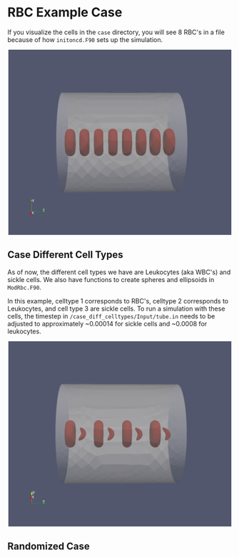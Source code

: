 # RBC Example Case

If you visualize the cells in the `case` directory, you will see 8 RBC's in a file because of how `initoncd.F90` sets up the simulation.

<p align="center">
  <img src="../install/images/8cells.png" alt="cell train" width="500"/>
</p>

## Case Different Cell Types
As of now, the different cell types we have are Leukocytes (aka WBC's) and sickle cells. We also have functions to create spheres and ellipsoids in `ModRbc.F90`.

In this example, celltype 1 corresponds to RBC's, celltype 2 corresponds to Leukocytes, and cell type 3 are sickle cells. To run a simulation with these cells, the timestep in `/case_diff_celltypes/Input/tube.in` needs to be adjusted to approximately ~0.00014 for sickle cells and ~0.0008 for leukocytes.

<p align="center">
  <img src="../install/images/sicklecells.png" alt="sickle cell train" width="500"/>
</p>

## Randomized Case